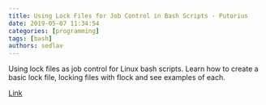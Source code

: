 ```yaml
---
title: Using Lock Files for Job Control in Bash Scripts - Putorius
date: 2019-05-07 11:34:54
categories: [programming]
tags: [bash]
authors: sedlav
---
```


Using lock files as job control for Linux bash scripts. Learn how to create a basic lock file, locking files with flock and see examples of each.

[Link](https://www.putorius.net/lock-files-bash-scripts.html)
